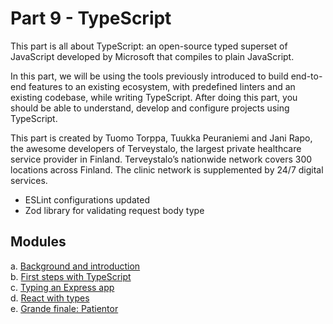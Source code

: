 # Part 9 - TypeScript

This part is all about TypeScript: an open-source typed superset of JavaScript developed by Microsoft that compiles to plain JavaScript.

In this part, we will be using the tools previously introduced to build end-to-end features to an existing ecosystem, with predefined linters and an existing codebase, while writing TypeScript. After doing this part, you should be able to understand, develop and configure projects using TypeScript.

This part is created by Tuomo Torppa, Tuukka Peuraniemi and Jani Rapo, the awesome developers of Terveystalo, the largest private healthcare service provider in Finland. Terveystalo’s nationwide network covers 300 locations across Finland. The clinic network is supplemented by 24/7 digital services.


- ESLint configurations updated
- Zod library for validating request body type

## Modules

a. [Background and introduction](https://fullstackopen.com/en/part9/background_and_introduction)   
b. [First steps with TypeScript](https://fullstackopen.com/en/part9/first_steps_with_type_script)   
c. [Typing an Express app](https://fullstackopen.com/en/part9/typing_an_express_app)   
d. [React with types](https://fullstackopen.com/en/part9/react_with_types)   
e. [Grande finale: Patientor](https://fullstackopen.com/en/part9/grande_finale_patientor)
